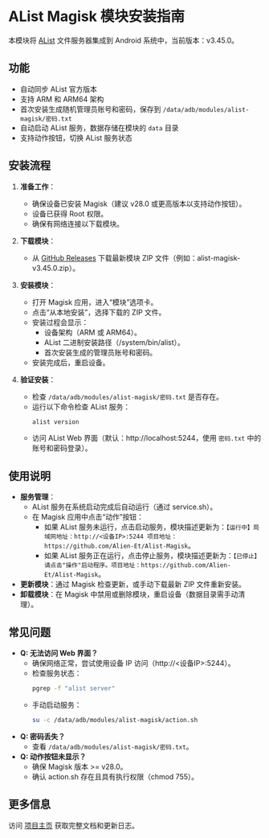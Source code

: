 # AList Magisk 模块安装指南

本模块将 [AList](https://github.com/AlistGo/alist) 文件服务器集成到 Android 系统中，当前版本：v3.45.0。

## 功能
- 自动同步 AList 官方版本
- 支持 ARM 和 ARM64 架构
- 首次安装生成随机管理员账号和密码，保存到 `/data/adb/modules/alist-magisk/密码.txt`
- 自动启动 AList 服务，数据存储在模块的 `data` 目录
- 支持动作按钮，切换 AList 服务状态

## 安装流程
1. **准备工作**：
   - 确保设备已安装 Magisk（建议 v28.0 或更高版本以支持动作按钮）。
   - 设备已获得 Root 权限。
   - 确保有网络连接以下载模块。

2. **下载模块**：
   - 从 [GitHub Releases](https://github.com/Alien-Et/Alist-Magisk/releases) 下载最新模块 ZIP 文件（例如：alist-magisk-v3.45.0.zip）。

3. **安装模块**：
   - 打开 Magisk 应用，进入“模块”选项卡。
   - 点击“从本地安装”，选择下载的 ZIP 文件。
   - 安装过程会显示：
     - 设备架构（ARM 或 ARM64）。
     - AList 二进制安装路径（/system/bin/alist）。
     - 首次安装生成的管理员账号和密码。
   - 安装完成后，重启设备。

4. **验证安装**：
   - 检查 `/data/adb/modules/alist-magisk/密码.txt` 是否存在。
   - 运行以下命令检查 AList 服务：
     ```bash
     alist version
     ```
   - 访问 AList Web 界面（默认：http://localhost:5244，使用 `密码.txt` 中的账号和密码登录）。

## 使用说明
- **服务管理**：
  - AList 服务在系统启动完成后自动运行（通过 service.sh）。
  - 在 Magisk 应用中点击“动作”按钮：
    - 如果 AList 服务未运行，点击启动服务，模块描述更新为：`【运行中】局域网地址：http://<设备IP>:5244 项目地址：https://github.com/Alien-Et/Alist-Magisk`。
    - 如果 AList 服务正在运行，点击停止服务，模块描述更新为：`【已停止】请点击"操作"启动程序。项目地址：https://github.com/Alien-Et/Alist-Magisk`。
- **更新模块**：通过 Magisk 检查更新，或手动下载最新 ZIP 文件重新安装。
- **卸载模块**：在 Magisk 中禁用或删除模块，重启设备（数据目录需手动清理）。

## 常见问题
- **Q: 无法访问 Web 界面？**
  - 确保网络正常，尝试使用设备 IP 访问（http://<设备IP>:5244）。
  - 检查服务状态：
    ```bash
    pgrep -f "alist server"
    ```
  - 手动启动服务：
    ```bash
    su -c /data/adb/modules/alist-magisk/action.sh
    ```
- **Q: 密码丢失？**
  - 查看 `/data/adb/modules/alist-magisk/密码.txt`。
- **Q: 动作按钮未显示？**
  - 确保 Magisk 版本 >= v28.0。
  - 确认 action.sh 存在且具有执行权限（chmod 755）。

## 更多信息
访问 [项目主页](https://github.com/Alien-Et/Alist-Magisk) 获取完整文档和更新日志。
